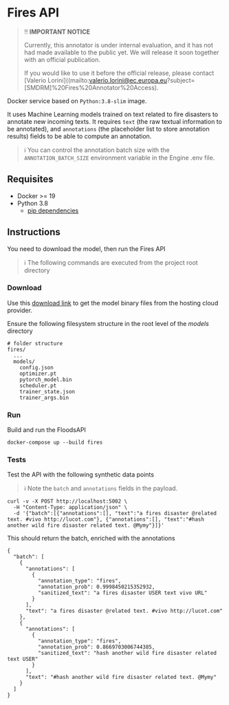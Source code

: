 # Fires API

> :bangbang: **IMPORTANT NOTICE**
> 
> Currently, this annotator is under internal evaluation, and it has not had made available to the public yet.
> We will release it soon together with an official publication.
> 
> If you would like to use it before the official release,
> please contact [Valerio Lorini]((mailto:valerio.lorini@ec.europa.eu?subject=[SMDRM]%20Fires%20Annotator%20Access).

Docker service based on `Python:3.8-slim` image.

It uses Machine Learning models trained on text related to fire disasters to annotate new incoming texts.
It requires `text` (the raw textual information to be annotated),
and `annotations` (the placeholder list to store annotation results) fields to be able to compute an annotation.

> :information_source: You can control the annotation batch size with the `ANNOTATION_BATCH_SIZE`
> environment variable in the Engine .env file.

## Requisites

* Docker >= 19
* Python 3.8
  * [pip dependencies](requirements.txt)

## Instructions

You need to download the model, then run the Fires API

> :information_source: The following commands are executed from the project root directory

### Download

Use this [download link](https://drive.google.com/drive/folders/1QBiJG73kwinsuE0Lr2pqN5WeMnegKhG9?usp=sharing) to
get the model binary files from the hosting cloud provider.

Ensure the following filesystem structure in the root level of the _models_ directory

```shell
# folder structure
fires/
  ...
  models/
    config.json
    optimizer.pt
    pytorch_model.bin
    scheduler.pt
    trainer_state.json
    trainer_args.bin
```

### Run

Build and run the FloodsAPI
```shell
docker-compose up --build fires
```

### Tests

Test the API with the following synthetic data points

> :information_source: Note the `batch` and `annotations` fields in the payload.

```shell
curl -v -X POST http://localhost:5002 \
  -H "Content-Type: application/json" \
  -d '{"batch":[{"annotations":[], "text":"a fires disaster @related text. #vivo http://lucot.com"}, {"annotations":[], "text":"#hash another wild fire disaster related text. @Mymy"}]}'
```

This should return the batch, enriched with the annotations

```shell
{
  "batch": [
    {
      "annotations": [
        {
          "annotation_type": "fires",
          "annotation_prob": 0.9998450215352932,
          "sanitized_text": "a fires disaster USER text vivo URL"
        }
      ],
      "text": "a fires disaster @related text. #vivo http://lucot.com"
    },
    {
      "annotations": [
        {
          "annotation_type": "fires",
          "annotation_prob": 0.8669703006744385,
          "sanitized_text": "hash another wild fire disaster related text USER"
        }
      ],
      "text": "#hash another wild fire disaster related text. @Mymy"
    }
  ]
}
```
